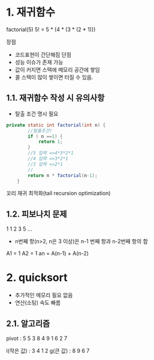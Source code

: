 # 1. 재귀함수

factorial(5)
5! = 5 * (4 * (3 * (2 * 1)))

장점
- 코드표현이 간단해짐
단점
- 성능 이슈가 존재 가능
- 값이 커지면 스택에 메모리 공간에 쌓임
- 콜 스택이 많이 쌓이면 터질 수 있음.

## 1.1. 재귀함수 작성 시 유의사항

- 탈출 조건 명시 필요
```java
private static int factorial(int n) {
		//탈출조건!
		if ( n ==1) {
			return 1;
		}
		//5 입력 =>4*3*2*1
		//4 입력 =>3*2*1
		//3 입력 =>2*1
		//
		return n * factorial(n-1);
	}
```

꼬리 재귀 최적화(tail recursion optimization)

## 1.2. 피보나치 문제

1 1 2 3 5 ...

- n번째 항(n>2, n은 3 이상)은 n-1 번째 항과 n-2번째 항의 합

A1 = 1
A2 = 1
an = A(n-1) + A(n-2)

# 2. quicksort

- 추가적인 메모리 필요 없음
- 연산(소팅) 속도 빠름

## 2.1. 알고리즘

pivot : 5
5 3 8 4 9 1 6 2 7

l(작은 값) : 3 4 1 2 
g(큰 값) : 8 9 6 7